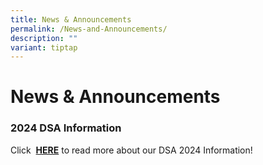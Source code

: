 ```yaml
---
title: News & Announcements
permalink: /News-and-Announcements/
description: ""
variant: tiptap
---
```

<h1>News &amp; Announcements</h1>
<h3>2024 DSA Information</h3>
<p>Click&nbsp; <strong><a href="https://www.northbrookssec.moe.edu.sg/about-us/Admissions/DSA-at-Northbrooks/" rel="noopener noreferrer nofollow" target="_blank">HERE</a></strong>&nbsp;to
read more about our DSA 2024 Information!</p>